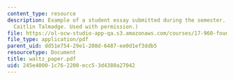 ```yaml
---
content_type: resource
description: Example of a student essay submitted during the semester. (Courtesy of
  Caitlin Talmadge. Used with permission.)
file: https://ol-ocw-studio-app-qa.s3.amazonaws.com/courses/17-960-foundations-of-political-science-fall-2004/245e40001c762200ecc53d4380a27042_waltz_paper.pdf
file_type: application/pdf
parent_uid: dd51e754-29e1-208d-6487-ee0d1ef3ddb5
resourcetype: Document
title: waltz_paper.pdf
uid: 245e4000-1c76-2200-ecc5-3d4380a27042
---
```

